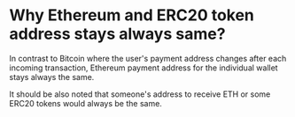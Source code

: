 # Why Ethereum and ERC20 token address stays always same?

In contrast to Bitcoin where the user's payment address changes after each incoming transaction, Ethereum payment address for the individual wallet stays always the same.

It should be also noted that someone's address to receive ETH or some ERC20 tokens would always be the same.

